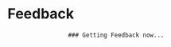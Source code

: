 # Feedback 
                     
                     
                     ### Getting Feedback now...  